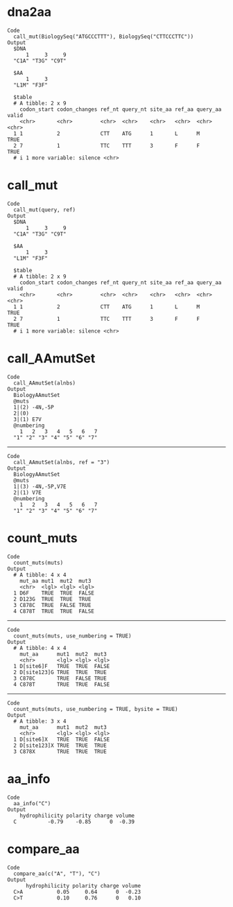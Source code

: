# dna2aa

    Code
      call_mut(BiologySeq("ATGCCCTTT"), BiologySeq("CTTCCCTTC"))
    Output
      $DNA
          1     3     9 
      "C1A" "T3G" "C9T" 
      
      $AA
          1     3 
      "L1M" "F3F" 
      
      $table
      # A tibble: 2 x 9
        codon_start codon_changes ref_nt query_nt site_aa ref_aa query_aa valid
        <chr>       <chr>         <chr>  <chr>    <chr>   <chr>  <chr>    <chr>
      1 1           2             CTT    ATG      1       L      M        TRUE 
      2 7           1             TTC    TTT      3       F      F        TRUE 
      # i 1 more variable: silence <chr>
      

# call_mut

    Code
      call_mut(query, ref)
    Output
      $DNA
          1     3     9 
      "C1A" "T3G" "C9T" 
      
      $AA
          1     3 
      "L1M" "F3F" 
      
      $table
      # A tibble: 2 x 9
        codon_start codon_changes ref_nt query_nt site_aa ref_aa query_aa valid
        <chr>       <chr>         <chr>  <chr>    <chr>   <chr>  <chr>    <chr>
      1 1           2             CTT    ATG      1       L      M        TRUE 
      2 7           1             TTC    TTT      3       F      F        TRUE 
      # i 1 more variable: silence <chr>
      

# call_AAmutSet

    Code
      call_AAmutSet(alnbs)
    Output
      BiologyAAmutSet 
      @muts
      1|(2) -4N,-5P
      2|(0) 
      3|(1) E7V
      @numbering
        1   2   3   4   5   6   7 
      "1" "2" "3" "4" "5" "6" "7" 

---

    Code
      call_AAmutSet(alnbs, ref = "3")
    Output
      BiologyAAmutSet 
      @muts
      1|(3) -4N,-5P,V7E
      2|(1) V7E
      @numbering
        1   2   3   4   5   6   7 
      "1" "2" "3" "4" "5" "6" "7" 

# count_muts

    Code
      count_muts(muts)
    Output
      # A tibble: 4 x 4
        mut_aa mut1  mut2  mut3 
        <chr>  <lgl> <lgl> <lgl>
      1 D6F    TRUE  TRUE  FALSE
      2 D123G  TRUE  TRUE  TRUE 
      3 C878C  TRUE  FALSE TRUE 
      4 C878T  TRUE  TRUE  FALSE

---

    Code
      count_muts(muts, use_numbering = TRUE)
    Output
      # A tibble: 4 x 4
        mut_aa      mut1  mut2  mut3 
        <chr>       <lgl> <lgl> <lgl>
      1 D[site6]F   TRUE  TRUE  FALSE
      2 D[site123]G TRUE  TRUE  TRUE 
      3 C878C       TRUE  FALSE TRUE 
      4 C878T       TRUE  TRUE  FALSE

---

    Code
      count_muts(muts, use_numbering = TRUE, bysite = TRUE)
    Output
      # A tibble: 3 x 4
        mut_aa      mut1  mut2  mut3 
        <chr>       <lgl> <lgl> <lgl>
      1 D[site6]X   TRUE  TRUE  FALSE
      2 D[site123]X TRUE  TRUE  TRUE 
      3 C878X       TRUE  TRUE  TRUE 

# aa_info

    Code
      aa_info("C")
    Output
        hydrophilicity polarity charge volume
      C          -0.79    -0.85      0  -0.39

# compare_aa

    Code
      compare_aa(c("A", "T"), "C")
    Output
          hydrophilicity polarity charge volume
      C>A           0.05     0.64      0  -0.23
      C>T           0.10     0.76      0   0.10

